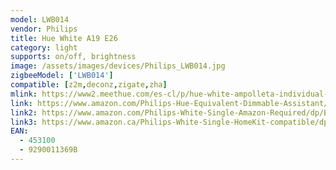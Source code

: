 ```yaml
---
model: LWB014
vendor: Philips
title: Hue White A19 E26 
category: light
supports: on/off, brightness
image: /assets/images/devices/Philips_LWB014.jpg
zigbeeModel: ['LWB014']
compatible: [z2m,deconz,zigate,zha]
mlink: https://www2.meethue.com/es-cl/p/hue-white-ampolleta-individual-e27/8718696449578
link: https://www.amazon.com/Philips-Hue-Equivalent-Dimmable-Assistant/dp/B073SSNNNH
link2: https://www.amazon.com/Philips-White-Single-Amazon-Required/dp/B016AEHUQ6
link3: https://www.amazon.ca/Philips-White-Single-HomeKit-compatible/dp/B01B9APZ6S
EAN: 
  - 453100
  - 9290011369B
---
```

